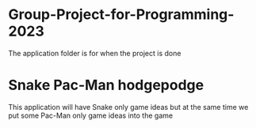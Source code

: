 # Group-Project-for-Programming-2023

The application folder is for when the project is done

# Snake Pac-Man hodgepodge

This application will have Snake only game ideas but at the same time we put some Pac-Man only game ideas into the game
